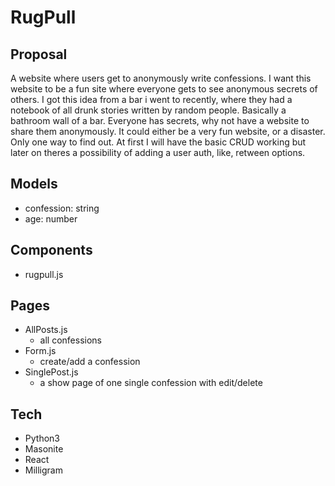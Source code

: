 # RugPull

## Proposal

A website where users get to anonymously write confessions. I want this website to be a fun site where everyone gets to see anonymous secrets of others. I got this idea from a bar i went to recently, where they had a notebook of all drunk stories written by random people. Basically a bathroom wall of a bar. Everyone has secrets, why not have a website to share them anonymously. It could either be a very fun website, or a disaster. Only one way to find out. At first I will have the basic CRUD working but later on theres a possibility of adding a user auth, like, retween options.

## Models

- confession: string
- age: number

## Components

- rugpull.js

## Pages

- AllPosts.js
  - all confessions
- Form.js
  - create/add a confession
- SinglePost.js
  - a show page of one single confession with edit/delete

## Tech

- Python3
- Masonite
- React
- Milligram
